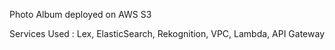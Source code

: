 
Photo Album deployed on AWS S3

Services Used : Lex, ElasticSearch, Rekognition, VPC, Lambda, API Gateway
